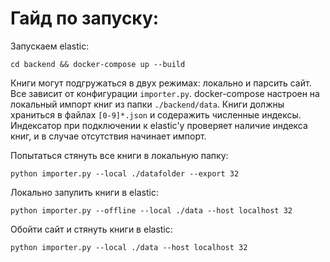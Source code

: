 # Гайд по запуску:

Запускаем elastic:
```
cd backend && docker-compose up --build
```
Книги могут подгружаться в двух режимах: локально и парсить сайт.
Все зависит от конфигурации `importer.py`. docker-compose настроен на локальный импорт книг из папки `./backend/data`. Книги должны храниться в файлах `[0-9]*.json` и содеражить численные индексы.
Индексатор при подключении к elastic'у проверяет наличие индекса книг, и в случае отсутствия начинает импорт.

Попытаться стянуть все книги в локальную папку:
```
python importer.py --local ./datafolder --export 32
```

Локально запулить книги в elastic:
```
python importer.py --offline --local ./data --host localhost 32
```

Обойти сайт и стянуть книги в elastic:
```
python importer.py --local ./data --host localhost 32
```

